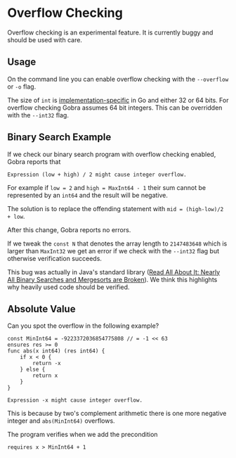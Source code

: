 # Overflow Checking
<div class="warning">
Overflow checking is an experimental feature.
It is currently buggy and should be used with care.
</div>

## Usage
On the command line you can enable overflow checking with the `--overflow` or `-o` flag.

The size of `int` is [implementation-specific](https://go.dev/ref/spec#Numeric_types)  in Go and either 32 or 64 bits.
For overflow checking Gobra assumes 64 bit integers.
This can be overridden with the `--int32` flag.

## Binary Search Example

If we check our binary search program with overflow checking enabled, Gobra reports that

``` text
Expression (low + high) / 2 might cause integer overflow.
```
For example if `low = 2` and `high = MaxInt64 - 1`
their sum cannot be represented by an `int64` and the result will be negative.

<!-- full code ../code/binary-search-termination.gobra -->
The solution is to replace the offending statement with
`mid = (high-low)/2 + low`.

After this change, Gobra reports no errors.

If we tweak the `const N` that denotes the array length to `2147483648` which is larger than `MaxInt32` we get an error if we check with the `--int32` flag but otherwise verification succeeds.

This bug was actually in Java's standard library ([Read All About It: Nearly All Binary Searches and Mergesorts are Broken](https://research.google/blog/extra-extra-read-all-about-it-nearly-all-binary-searches-and-mergesorts-are-broken/)).
We think this highlights why heavily used code should be verified.


## Absolute Value
Can you spot the overflow in the following example?
``` gobra
const MinInt64 = -9223372036854775808 // = -1 << 63 
ensures res >= 0
func abs(x int64) (res int64) {
	if x < 0 {
		return -x
	} else {
		return x
	}
}
```

``` text
Expression -x might cause integer overflow.
```
This is because by two's complement arithmetic there is one more negative integer and `abs(MinInt64)` overflows.

<!-- result is actually MinInt64 -->
The program verifies when we add the precondition
``` gobra
requires x > MinInt64 + 1
```

<!--
requires x != MinInt64  DOES NOT WORK
also
requires x > MinInt64
somehow we need the + 1
but abs(MinInt64 + 1) works as expected
Off-by-one error somewhere?
-->

